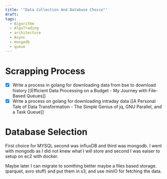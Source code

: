 ```yaml
---
title: '"Data Collection And Database Choice"'
draft: 
tags:
  - Algorithm
  - AlgoTrading
  - architecture
  - Async
  - mongodb
  - queue
---
```

# Scrapping Process 

- [x]  Write a process in golang for downloading data from bse to download history  [[Efficient Data Processing on a Budget - My Journey with File-Based Queues]]
- [x] Write a process on golang for downloading intraday data [[A Personal Tale of Data Transformation - The Simple Genius of jq, GNU Parallel, and a Task Queue]]

# Database Selection 

First choice for MYSQL second was influxDB and third was mongodb. I went with mongodb as I did not knew what I will store and second I was eaiser to setup on ec2 with docker. 

Maybe later I can migrate to somthing better maybe a files based storage. (parquet, avro stuff) and put them in s3, and use minIO for fetching the data. 



